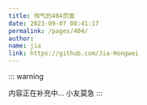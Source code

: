 ```yaml
---
title: 帅气的404页面
date: 2023-09-07 08:41:17
permalink: /pages/404/
author:
name: jia
link: https://github.com/Jia-Hongwei
---
```


::: warning

内容正在补充中... 小友莫急
:::
